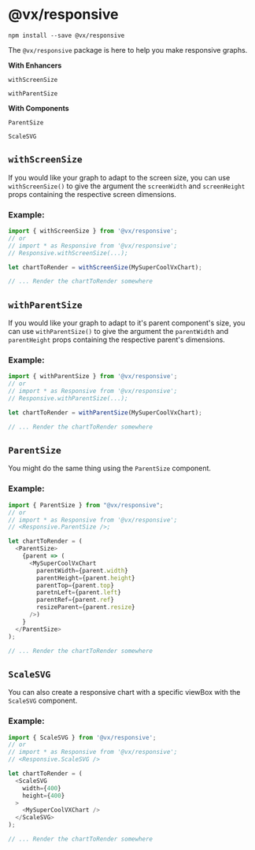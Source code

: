 # @vx/responsive

```
npm install --save @vx/responsive
```

The `@vx/responsive` package is here to help you make responsive graphs.

**With Enhancers**

`withScreenSize`

`withParentSize`

**With Components**

`ParentSize`

`ScaleSVG`

## `withScreenSize`

If you would like your graph to adapt to the screen size, you can use `withScreenSize()` to give the argument the `screenWidth` and `screenHeight` props containing the respective screen dimensions.

### Example:
``` js
import { withScreenSize } from '@vx/responsive';
// or
// import * as Responsive from '@vx/responsive';
// Responsive.withScreenSize(...);

let chartToRender = withScreenSize(MySuperCoolVxChart);

// ... Render the chartToRender somewhere
```

## `withParentSize`

If you would like your graph to adapt to it's parent component's size, you can use `withParentSize()` to give the argument the `parentWidth` and `parentHeight` props containing the respective parent's dimensions.

### Example:
``` js
import { withParentSize } from '@vx/responsive';
// or
// import * as Responsive from '@vx/responsive';
// Responsive.withParentSize(...);

let chartToRender = withParentSize(MySuperCoolVxChart);

// ... Render the chartToRender somewhere
```

## `ParentSize`

You might do the same thing using the `ParentSize` component.

### Example:
``` js
import { ParentSize } from "@vx/responsive";
// or
// import * as Responsive from '@vx/responsive';
// <Responsive.ParentSize />;

let chartToRender = (
  <ParentSize>
    {parent => (
      <MySuperCoolVxChart 
        parentWidth={parent.width}
        parentHeight={parent.height}
        parentTop={parent.top}
        paretnLeft={parent.left}
        parentRef={parent.ref}
        resizeParent={parent.resize}
      />)
    }
  </ParentSize>
);

// ... Render the chartToRender somewhere
```

## `ScaleSVG`

You can also create a responsive chart with a specific viewBox with the `ScaleSVG` component.

### Example:

``` js
import { ScaleSVG } from '@vx/responsive';
// or
// import * as Responsive from '@vx/responsive';
// <Responsive.ScaleSVG />

let chartToRender = (
  <ScaleSVG
    width={400}
    height={400}
  >
    <MySuperCoolVXChart />
  </ScaleSVG>
);

// ... Render the chartToRender somewhere
```
